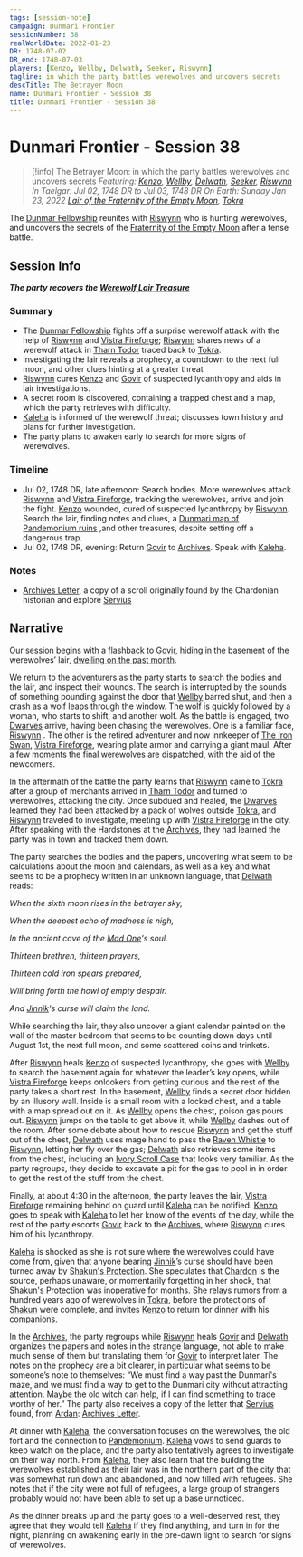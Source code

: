 ```yaml
---
tags: [session-note]
campaign: Dunmari Frontier
sessionNumber: 38
realWorldDate: 2022-01-23
DR: 1748-07-02
DR_end: 1748-07-03
players: [Kenzo, Wellby, Delwath, Seeker, Riswynn]
tagline: in which the party battles werewolves and uncovers secrets
descTitle: The Betrayer Moon
name: Dunmari Frontier - Session 38
title: Dunmari Frontier - Session 38
---
```

# Dunmari Frontier - Session 38

>[!info] The Betrayer Moon: in which the party battles werewolves and uncovers secrets
> *Featuring: [Kenzo](<../../../people/pcs/dunmar-fellowship/kenzo.md>), [Wellby](<../../../people/pcs/dunmar-fellowship/wellby.md>), [Delwath](<../../../people/pcs/dunmar-fellowship/delwath.md>), [Seeker](<../../../people/pcs/dunmar-fellowship/seeker.md>), [Riswynn](<../../../people/pcs/dunmar-fellowship/riswynn.md>)*
> *In Taelgar: Jul 02, 1748 DR to Jul 03, 1748 DR*
> *On Earth: Sunday Jan 23, 2022*
> *[Lair of the Fraternity of the Empty Moon](<../../../gazetteer/greater-dunmar/realms/dunmar/central-dunmar/tokra/lair-of-the-fraternity-of-the-empty-moon.md>), [Tokra](<../../../gazetteer/greater-dunmar/realms/dunmar/central-dunmar/tokra/tokra.md>)*

The [Dunmar Fellowship](<../../../people/pcs/dunmar-fellowship/dunmar-fellowship.md>) reunites with [Riswynn](<../../../people/pcs/dunmar-fellowship/riswynn.md>) who is hunting werewolves, and uncovers the secrets of the [Fraternity of the Empty Moon](<../../../groups/fraternity-of-the-empty-moon.md>) after a tense battle.

## Session Info

***The party recovers the [Werewolf Lair Treasure](<../treasure/werewolf-lair-treasure.md>)***
### Summary

- The [Dunmar Fellowship](<../../../people/pcs/dunmar-fellowship/dunmar-fellowship.md>) fights off a surprise werewolf attack with the help of [Riswynn](<../../../people/pcs/dunmar-fellowship/riswynn.md>) and [Vistra Fireforge](<../../../people/dwarves/vistra-fireforge.md>); [Riswynn](<../../../people/pcs/dunmar-fellowship/riswynn.md>) shares news of a werewolf attack in [Tharn Todor](<../../../gazetteer/greater-dunmar/realms/nardith/tharn-todor.md>) traced back to [Tokra](<../../../gazetteer/greater-dunmar/realms/dunmar/central-dunmar/tokra/tokra.md>).
- Investigating the lair reveals a prophecy, a countdown to the next full moon, and other clues hinting at a greater threat
- [Riswynn](<../../../people/pcs/dunmar-fellowship/riswynn.md>) cures [Kenzo](<../../../people/pcs/dunmar-fellowship/kenzo.md>) and [Govir](<../../../people/dunmari/govir.md>) of suspected lycanthropy and aids in lair investigations.
- A secret room is discovered, containing a trapped chest and a map, which the party retrieves with difficulty.
- [Kaleha](<../../../people/dunmari/kaleha.md>) is informed of the werewolf threat; discusses town history and plans for further investigation.
- The party plans to awaken early to search for more signs of werewolves.

### Timeline
- Jul 02, 1748 DR, late afternoon: Search bodies. More werewolves attack. [Riswynn](<../../../people/pcs/dunmar-fellowship/riswynn.md>) and [Vistra Fireforge](<../../../people/dwarves/vistra-fireforge.md>), tracking the werewolves, arrive and join the fight. [Kenzo](<../../../people/pcs/dunmar-fellowship/kenzo.md>) wounded, cured of suspected lycanthropy by [Riswynn](<../../../people/pcs/dunmar-fellowship/riswynn.md>). Search the lair, finding notes and clues, a [Dunmari map of Pandemonium ruins](<../treasure/notable-items/dunmari-map-of-pandemonium-ruins.md>) ,and other treasures, despite setting off a dangerous trap. 
- Jul 02, 1748 DR, evening: Return [Govir](<../../../people/dunmari/govir.md>) to [Archives](<../../../gazetteer/greater-dunmar/realms/dunmar/central-dunmar/tokra/archives.md>). Speak with [Kaleha](<../../../people/dunmari/kaleha.md>). 

### Notes
- [Archives Letter](<../letters-and-notes/archives-letter.md>), a copy of a scroll originally found by the Chardonian historian and explore [Servius](<../../../people/chardonians/servius.md>)



## Narrative
Our session begins with a flashback to [Govir](<../../../people/dunmari/govir.md>), hiding in the basement of the werewolves’ lair, [dwelling on the past month](<../tales-and-stories/govir-s-story.md>). 

We return to the adventurers as the party starts to search the bodies and the lair, and inspect their wounds. The search is interrupted by the sounds of something pounding against the door that [Wellby](<../../../people/pcs/dunmar-fellowship/wellby.md>) barred shut, and then a crash as a wolf leaps through the window. The wolf is quickly followed by a woman, who starts to shift, and another wolf. As the battle is engaged, two [Dwarves](<../../../species/children-of-the-embodied-gods/dwarves/dwarves.md>) arrive, having been chasing the werewolves. One is a familiar face, [Riswynn](<../../../people/pcs/dunmar-fellowship/riswynn.md>) . The other is the retired adventurer and now innkeeper of [The Iron Swan](<../../../gazetteer/greater-dunmar/realms/dunmar/central-dunmar/tokra/the-iron-swan.md>), [Vistra Fireforge](<../../../people/dwarves/vistra-fireforge.md>), wearing plate armor and carrying a giant maul. After a few moments the final werewolves are dispatched, with the aid of the newcomers.

In the aftermath of the battle the party learns that [Riswynn](<../../../people/pcs/dunmar-fellowship/riswynn.md>) came to [Tokra](<../../../gazetteer/greater-dunmar/realms/dunmar/central-dunmar/tokra/tokra.md>) after a group of merchants arrived in [Tharn Todor](<../../../gazetteer/greater-dunmar/realms/nardith/tharn-todor.md>) and turned to werewolves, attacking the city. Once subdued and healed, the [Dwarves](<../../../species/children-of-the-embodied-gods/dwarves/dwarves.md>) learned they had been attacked by a pack of wolves outside [Tokra](<../../../gazetteer/greater-dunmar/realms/dunmar/central-dunmar/tokra/tokra.md>), and [Riswynn](<../../../people/pcs/dunmar-fellowship/riswynn.md>) traveled to investigate, meeting up with [Vistra Fireforge](<../../../people/dwarves/vistra-fireforge.md>) in the city. After speaking with the Hardstones at the [Archives](<../../../gazetteer/greater-dunmar/realms/dunmar/central-dunmar/tokra/archives.md>), they had learned the party was in town and tracked them down. 

The party searches the bodies and the papers, uncovering what seem to be calculations about the moon and calendars, as well as a key and what seems to be a prophecy written in an unknown language, that [Delwath](<../../../people/pcs/dunmar-fellowship/delwath.md>) reads:

*When the sixth moon rises in the betrayer sky,*

*When the deepest echo of madness is nigh,*

*In the ancient cave of the [Mad One](<../../../cosmology/gods/embodied-gods/mad-one.md>)'s soul.*

*Thirteen brethren, thirteen prayers,*

*Thirteen cold iron spears prepared,*

*Will bring forth the howl of empty despair.*

*And [Jinnik](<../../../cosmology/gods/high-gods/jinnik.md>)'s curse will claim the land.*

While searching the lair, they also uncover a giant calendar painted on the wall of the master bedroom that seems to be counting down days until August 1st, the next full moon, and some scattered coins and trinkets. 

After [Riswynn](<../../../people/pcs/dunmar-fellowship/riswynn.md>) heals [Kenzo](<../../../people/pcs/dunmar-fellowship/kenzo.md>) of suspected lycanthropy, she goes with [Wellby](<../../../people/pcs/dunmar-fellowship/wellby.md>) to search the basement again for whatever the leader’s key opens, while [Vistra Fireforge](<../../../people/dwarves/vistra-fireforge.md>) keeps onlookers from getting curious and the rest of the party takes a short rest. In the basement, [Wellby](<../../../people/pcs/dunmar-fellowship/wellby.md>) finds a secret door hidden by an illusory wall. Inside is a small room with a locked chest, and a table with a map spread out on it. As [Wellby](<../../../people/pcs/dunmar-fellowship/wellby.md>) opens the chest, poison gas pours out. [Riswynn](<../../../people/pcs/dunmar-fellowship/riswynn.md>) jumps on the table to get above it, while [Wellby](<../../../people/pcs/dunmar-fellowship/wellby.md>) dashes out of the room. After some debate about how to rescue [Riswynn](<../../../people/pcs/dunmar-fellowship/riswynn.md>) and get the stuff out of the chest, [Delwath](<../../../people/pcs/dunmar-fellowship/delwath.md>) uses mage hand to pass the [Raven Whistle](<../treasure/notable-items/raven-whistle.md>) to [Riswynn](<../../../people/pcs/dunmar-fellowship/riswynn.md>), letting her fly over the gas; [Delwath](<../../../people/pcs/dunmar-fellowship/delwath.md>) also retrieves some items from the chest, including an [Ivory Scroll Case](<../treasure/notable-items/ivory-scroll-case.md>) that looks very familiar. As the party regroups, they decide to excavate a pit for the gas to pool in in order to get the rest of the stuff from the chest. 

Finally, at about 4:30 in the afternoon, the party leaves the lair, [Vistra Fireforge](<../../../people/dwarves/vistra-fireforge.md>) remaining behind on guard until [Kaleha](<../../../people/dunmari/kaleha.md>) can be notified. [Kenzo](<../../../people/pcs/dunmar-fellowship/kenzo.md>) goes to speak with [Kaleha](<../../../people/dunmari/kaleha.md>) to let her know of the events of the day, while the rest of the party escorts [Govir](<../../../people/dunmari/govir.md>) back to the [Archives](<../../../gazetteer/greater-dunmar/realms/dunmar/central-dunmar/tokra/archives.md>), where [Riswynn](<../../../people/pcs/dunmar-fellowship/riswynn.md>) cures him of his lycanthropy. 

[Kaleha](<../../../people/dunmari/kaleha.md>) is shocked as she is not sure where the werewolves could have come from, given that anyone bearing [Jinnik](<../../../cosmology/gods/high-gods/jinnik.md>)’s curse should have been turned away by [Shakun's Protection](<../../../cosmology/religions/five-siblings/shakun-s-protection.md>). She speculates that [Chardon](<../../../gazetteer/west-coast/chardonian-empire/chardon/chardon.md>) is the source, perhaps unaware, or momentarily forgetting in her shock, that [Shakun's Protection](<../../../cosmology/religions/five-siblings/shakun-s-protection.md>) was inoperative for months. She relays rumors from a hundred years ago of werewolves in [Tokra](<../../../gazetteer/greater-dunmar/realms/dunmar/central-dunmar/tokra/tokra.md>), before the protections of [Shakun](<../../../cosmology/gods/incorporeal-gods/dunmari-pantheon/shakun.md>) were complete, and invites [Kenzo](<../../../people/pcs/dunmar-fellowship/kenzo.md>) to return for dinner with his companions. 

In the [Archives](<../../../gazetteer/greater-dunmar/realms/dunmar/central-dunmar/tokra/archives.md>), the party regroups while [Riswynn](<../../../people/pcs/dunmar-fellowship/riswynn.md>) heals [Govir](<../../../people/dunmari/govir.md>) and [Delwath](<../../../people/pcs/dunmar-fellowship/delwath.md>) organizes the papers and notes in the strange language, not able to make much sense of them but translating them for [Govir](<../../../people/dunmari/govir.md>) to interpret later. The notes on the prophecy are a bit clearer, in particular what seems to be someone’s note to themselves: “We must find a way past the Dunmari's maze, and we must find a way to get to the Dunmari city without attracting attention. Maybe the old witch can help, if I can find something to trade worthy of her.” The party also receives a copy of the letter that [Servius](<../../../people/chardonians/servius.md>) found, from [Ardan](<../../../people/dunmari/ardan.md>): [Archives Letter](<../letters-and-notes/archives-letter.md>).

At dinner with [Kaleha](<../../../people/dunmari/kaleha.md>), the conversation focuses on the werewolves, the old fort and the connection to [Pandemonium](<../../../cosmology/multiverse/spiritual-realms/primal-realms/pandemonium.md>). [Kaleha](<../../../people/dunmari/kaleha.md>) vows to send guards to keep watch on the place, and the party also tentatively agrees to investigate on their way north. From [Kaleha](<../../../people/dunmari/kaleha.md>), they also learn that the building the werewolves established as their lair was in the northern part of the city that was somewhat run down and abandoned, and now filled with refugees. She notes that if the city were not full of refugees, a large group of strangers probably would not have been able to set up a base unnoticed. 

As the dinner breaks up and the party goes to a well-deserved rest, they agree that they would tell [Kaleha](<../../../people/dunmari/kaleha.md>) if they find anything, and turn in for the night, planning on awakening early in the pre-dawn light to search for signs of werewolves.
